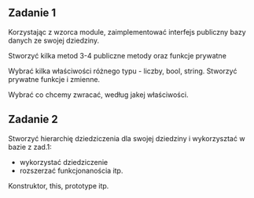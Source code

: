 Zadanie 1
-

Korzystając z wzorca module, zaimplementować interfejs publiczny bazy danych ze swojej dziedziny.

Stworzyć kilka metod 3-4 publiczne metody oraz funkcje prywatne

Wybrać kilka właściwości różnego typu - liczby, bool, string.
Stworzyć prywatne funkcje i zmienne.

Wybrać co chcemy zwracać, według jakej właściwości.

Zadanie 2
-

Stworzyć hierarchię dziedziczenia dla swojej dziedziny i wykorzysztać w bazie z zad.1:
- wykorzystać dziedziczenie
- rozszerzać funkcjonanościa itp.

Konstruktor, this, prototype itp.